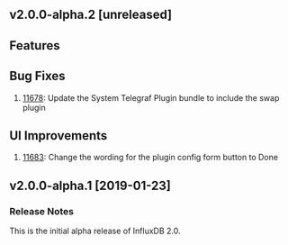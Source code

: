 ## v2.0.0-alpha.2 [unreleased]

## Features

## Bug Fixes
1. [11678](https://github.com/influxdata/influxdb/pull/11678): Update the System Telegraf Plugin bundle to include the swap plugin

## UI Improvements
1. [11683](https://github.com/influxdata/influxdb/pull/11683): Change the wording for the plugin config form button to Done

## v2.0.0-alpha.1 [2019-01-23]

### Release Notes

This is the initial alpha release of InfluxDB 2.0.

